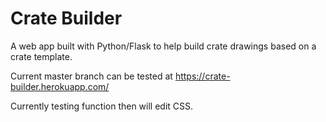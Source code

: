 # Crate Builder

A web app built with Python/Flask to help build crate drawings based on a crate template.

Current master branch can be tested at https://crate-builder.herokuapp.com/

Currently testing function then will edit CSS.
